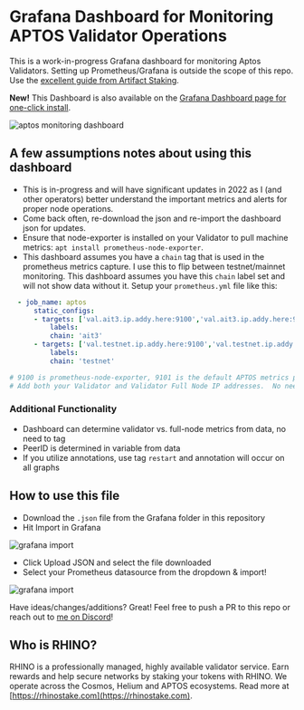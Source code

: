 # Grafana Dashboard for Monitoring APTOS Validator Operations

This is a work-in-progress Grafana dashboard for monitoring Aptos Validators. Setting up Prometheus/Grafana is outside the scope of this repo. Use the [excellent guide from Artifact Staking](https://artifact-staking.medium.com/setting-up-validator-monitoring-for-aptos-testnet-2-85d5c4e94c80).

**New!** This Dashboard is also available on the [Grafana Dashboard page for one-click install](https://grafana.com/grafana/dashboards/16846-aptos-validator-monitoring/).

![aptos monitoring dashboard](https://grabup.teamhim.com/uninflicted-prey-mulctative-uncorner.png?raw=true)

## A few assumptions notes about using this dashboard

- This is in-progress and will have significant updates in 2022 as I (and other operators) better understand the important metrics and alerts for proper node operations.
- Come back often, re-download the json and re-import the dashboard json for updates.
- Ensure that node-exporter is installed on your Validator to pull machine metrics: `apt install prometheus-node-exporter`.
- This dashboard assumes you have a `chain` tag that is used in the prometheus metrics capture. I use this to flip between testnet/mainnet monitoring. This dashboard assumes you have this `chain` label set and will not show data without it. Setup your `prometheus.yml` file like this:

```yaml
  - job_name: aptos
      static_configs:
      - targets: ['val.ait3.ip.addy.here:9100','val.ait3.ip.addy.here:9101','valFullNode.ait3.ip.addy.here:9100','valFullNode.ait3.ip.addy.here:9101']
          labels:
          chain: 'ait3'
      - targets: ['val.testnet.ip.addy.here:9100','val.testnet.ip.addy.here:9101','valFullNode.testnet.ip.addy.here:9100','valFullNode.testnet.ip.addy.here:9101']
          labels:
          chain: 'testnet'

# 9100 is prometheus-node-exporter, 9101 is the default APTOS metrics port.  Ensure these are available from the prometheus server
# Add both your Validator and Validator Full Node IP addresses.  No need for additional tags.
```

### Additional Functionality

- Dashboard can determine validator vs. full-node metrics from data, no need to tag
- PeerID is determined in variable from data
- If you utilize annotations, use tag `restart` and annotation will occur on all graphs

## How to use this file

- Download the `.json` file from the Grafana folder in this repository
- Hit Import in Grafana

![grafana import](https://grabup.teamhim.com/unalimentative-winterage-lucently-pharyngotonsillitis.png?raw=true)

- Click Upload JSON and select the file downloaded
- Select your Prometheus datasource from the dropdown & import!

![grafana import](https://grabup.teamhim.com/neurocity-thumbkins-hooping-arabs.png?raw-true)

Have ideas/changes/additions? Great! Feel free to push a PR to this repo or reach out to [me on Discord](https://discord.gg/SGhQzj5tyz)!

## Who is RHINO?

RHINO is a professionally managed, highly available validator service. Earn rewards and help secure networks by staking your tokens with RHINO. We operate across the Cosmos, Helium and APTOS ecosystems. Read more at [https://rhinostake.com](https://rhinostake.com).
